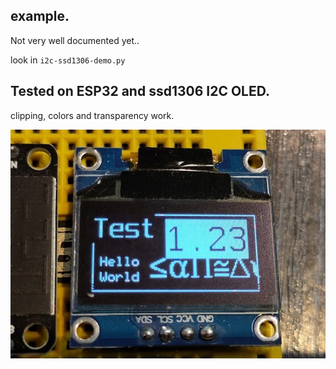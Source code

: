 ## example.
Not very well documented yet..

look in `i2c-ssd1306-demo.py`

## Tested on ESP32 and ssd1306 I2C OLED.
clipping, colors and transparency work.

![work in progress](./demo-alpha1.jpeg)
